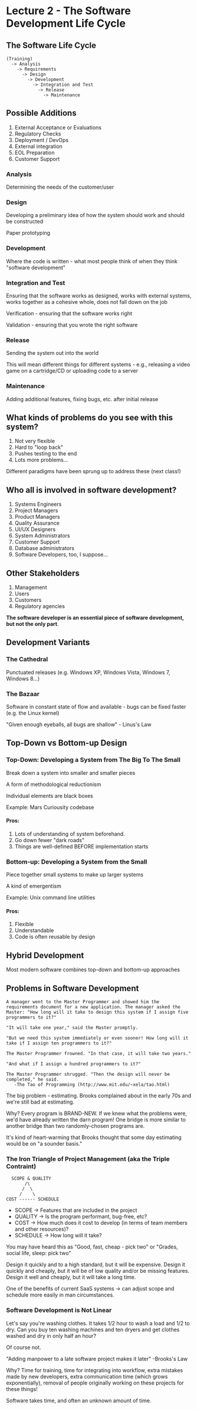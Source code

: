 # Lecture 2 - The Software Development Life Cycle

## The Software Life Cycle

```
(Training) 
  -> Analysis
    -> Requirements 
      -> Design 
        -> Development
          -> Integration and Test 
            -> Release 
              -> Maintenance
```

## Possible Additions 
1. External Acceptance or Evaluations 
2. Regulatory Checks
3. Deployment / DevOps
4. External integration
5. EOL Preparation
6. Customer Support

### Analysis

Determining the needs of the customer/user

### Design

Developing a preliminary idea of how the system should work and should be constructed

Paper prototyping

### Development

Where the code is written - what most people think of when they think "software development"

### Integration and Test

Ensuring that the software works as designed, works with external systems, works together as a cohesive whole, does not fall down on the job

Verification - ensuring that the software works right

Validation - ensuring that you wrote the right software

### Release

Sending the system out into the world

This will mean different things for different systems - e.g., releasing a video game on a cartridge/CD or uploading code to a server

### Maintenance

Adding additional features, fixing bugs, etc. after initial release

## What kinds of problems do you see with this system?
1. Not very flexible
2. Hard to "loop back"
3. Pushes testing to the end
4. Lots more problems...

Different paradigms have been sprung up to address these (next class!)

## Who all is involved in software development?
1. Systems Engineers
2. Project Managers
3. Product Managers
4. Quality Assurance
5. UI/UX Designers
6. System Administrators 
7. Customer Support
8. Database administrators
9. Software Developers, too, I suppose...

## Other Stakeholders
1. Management
2. Users
3. Customers
4. Regulatory agencies

__The software developer is an essential piece of software development, but not the only part__.


## Development Variants

### The Cathedral
Punctuated releases (e.g. Windows XP, Windows Vista, Windows 7, Windows 8...)

### The Bazaar
Software in constant state of flow and available - bugs can be fixed faster (e.g. the Linux kernel)

"Given enough eyeballs, all bugs are shallow" - Linus's Law

## Top-Down vs Bottom-up Design

### Top-Down: Developing a System from The Big To The Small

Break down a system into smaller and smaller pieces

A form of methodological reductionism

Individual elements are black boxes

Example: Mars Curiousity codebase

#### Pros: 
1. Lots of understanding of system beforehand.
2. Go down fewer "dark roads"
3. Things are well-defined BEFORE implementation starts

### Bottom-up: Developing a System from the Small

Piece together small systems to make up larger systems

A kind of emergentism

Example: Unix command line utilities

#### Pros: 
1. Flexible
2. Understandable
3. Code is often reusable by design

## Hybrid Development

Most modern software combines top-down and bottom-up approaches

## Problems in Software Development

```
A manager went to the Master Programmer and showed him the requirements document for a new application. The manager asked the Master: "How long will it take to design this system if I assign five programmers to it?"

"It will take one year," said the Master promptly.

"But we need this system immediately or even sooner! How long will it take if I assign ten programmers to it?"

The Master Programmer frowned. "In that case, it will take two years."

"And what if I assign a hundred programmers to it?"

The Master Programmer shrugged. "Then the design will never be completed," he said.
   -The Tao of Programming (http://www.mit.edu/~xela/tao.html)
```

The big problem - estimating.  Brooks complained about in the early 70s and we're still bad at estimating.  

Why?  Every program is BRAND-NEW.  If we knew what the problems were, we'd have already written the darn program!  One bridge is more similar to another bridge than two randomly-chosen programs are.

It's kind of heart-warming that Brooks thought that some day estimating would be on "a sounder basis."

### The Iron Triangle of Project Management (aka the Triple Contraint)

```
  SCOPE & QUALITY
       /\
      /  \
     /    \
COST ------ SCHEDULE
```

* SCOPE -> Features that are included in the project
* QUALITY -> Is the program performant, bug-free, etc?
* COST -> How much does it cost to develop (in terms of team members and other resources)?
* SCHEDULE -> How long will it take?

You may have heard this as "Good, fast, cheap - pick two" or "Grades, social life, sleep: pick two"

Design it quickly and to a high standard, but it will be expensive.
Design it quickly and cheaply, but it will be of low quality and/or be missing features.
Design it well and cheaply, but it will take a long time.

One of the benefits of current SaaS systems -> can adjust scope and schedule more easily in man circumstances.

### Software Development is Not Linear

Let's say you're washing clothes.  It takes 1/2 hour to wash a load and 1/2 to dry.  Can you buy ten washing machines and ten dryers and get clothes washed and dry in only half an hour?

Of course not.

"Adding manpower to a late software project makes it later" -Brooks's Law

Why?  Time for training, time for integrating into workflow, extra mistakes made by new developers, extra communication time (which grows exponentially), removal of people originally working on these projects for these things!

Software takes time, and often an unknown amount of time.



